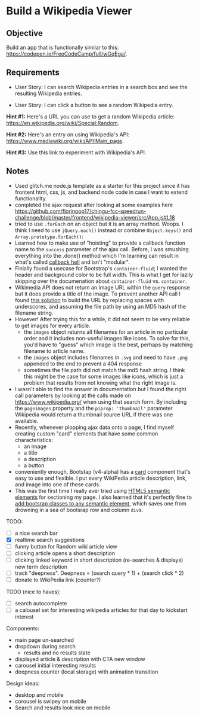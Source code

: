 # Build a Wikipedia Viewer

## Objective

Build an app that is functionally similar to this: https://codepen.io/FreeCodeCamp/full/wGqEga/.

## Requirements

* User Story: I can search Wikipedia entries in a search box and see the resulting Wikipedia entries.

* User Story: I can click a button to see a random Wikipedia entry.

**Hint #1:** Here's a URL you can use to get a random Wikipedia article: https://en.wikipedia.org/wiki/Special:Random.

**Hint #2:** Here's an entry on using Wikipedia's API: https://www.mediawiki.org/wiki/API:Main_page.

**Hint #3:** Use this link to experiment with Wikipedia's API.

## Notes

- Used glitch.me node.js template as a starter for this project since it has frontent html, css, js, and backend node code in case I want to extend functionality.
- completed the ajax request after looking at some examples here https://github.com/florinpop17/chingu-fcc-speedrun-challenge/blob/master/frontend/wikipedia-viewer/src/App.js#L18
- tried to use `.forEach` on an object but it is an array method. Woops. I think I need to use `jQuery.each()` instead or combine `Object.keys()` and `Array.prototype.forEach()`:
- Learned how to make use of "hoisting" to provide a callback function name to the `success` parameter of the ajax call. Before, I was smushing everything into the .done() method which I'm learning can result in what's called [callback hell](http://callbackhell.com/) and isn't "modular".
- Finially found a usecase for Bootstrap's `container-fluid`; I wanted the header and background color to be full width. This is what I get for lazily skipping over the documenation about `container-fluid` vs. `container`.
- Wikimedia API does not return an image URL within the `query` response but it does provide a title of the image. To prevent another API call I found [this solution](http://stackoverflow.com/questions/33689980/get-thumbnail-image-from-wikimedia-commons) to build the URL by replacing spaces with underscores, and assuming the file path by using an MD5 hash of the filename string.
- However! After trying this for a while, it did not seem to be very reliable to get images for every article.
	- the `images` object returns all filenames for an article in no particular order and it includes non-useful images like icons. To solve for this, you'd have to "guess" which image is the best, perhaps by matching filename to article name.
	- the `images` object includes filenames in `.svg` and need to have `.png` appended to the end to prevent a 404 response
	- sometimes the file path did not match the md5 hash string. I think this might be the case for some images like icons, which is just a problem that results from not knowing what the right image is.
- I wasn't able to find the answer in documentation but I found the right call parameters by looking at the calls made on https://www.wikipedia.org/ when using that search form. By including the `pageimages` property and the `piprop: 'thumbnail'` parameter Wikipedia would return a thumbnail source URL if there was one available.
- Recently, whenever plopping ajax data onto a page, I find myself creating custom "card" elements that have some common characteristics:
	- an image
	- a title	
	- a description
	- a button
- conveniently enough, Bootstap (v4-alpha) has a [card](https://v4-alpha.getbootstrap.com/components/card) component that's easy to use and flexible. I put every WikiPedia article description, link, and image into one of these cards.
- This was the first time I really ever tried using [HTML5 semantic elements](https://developer.mozilla.org/en-US/docs/Web/HTML/Element#Content_sectioning) for sectioning my page. I also learned that it's perfectly fine to [add bootsrap classes to any semantic element](http://stackoverflow.com/questions/22133639/bootstrap-and-html5-semantic-tags), which saves one from drowning in a sea of bootsrap row and column `div`s.

TODO:

- [ ] a nice search bar
- [X] realtime search suggestions
- [ ] funny button for Random wiki article view
- [ ] clicking article opens a short description
- [ ] clicking linked keyword in short description (re-searches & displays) new term description
- [ ] track "deepness". Deepness = (search query * 1) + (search click * 2)
- [ ] donate to WikiPedia link (counter?)

TODO (nice to haves):

- [ ] search autocomplete
- [ ] a calousel set for interesting wikipedia articles for that day to kickstart interest

Components:

- main page un-searched
- dropdown during search
  - results and no results state
- displayed article & description with CTA new window
- carousel initial interesting results
- deepness counter (local storage) with animation transition

Design ideas:

- desktop and mobile
- corousel is swipey on mobile
- Search and results look nice on mobile